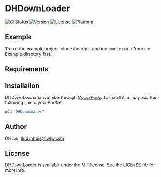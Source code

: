# DHDownLoader

[![CI Status](http://img.shields.io/travis/DHLau/DHDownLoader.svg?style=flat)](https://travis-ci.org/DHLau/DHDownLoader)
[![Version](https://img.shields.io/cocoapods/v/DHDownLoader.svg?style=flat)](http://cocoapods.org/pods/DHDownLoader)
[![License](https://img.shields.io/cocoapods/l/DHDownLoader.svg?style=flat)](http://cocoapods.org/pods/DHDownLoader)
[![Platform](https://img.shields.io/cocoapods/p/DHDownLoader.svg?style=flat)](http://cocoapods.org/pods/DHDownLoader)

## Example

To run the example project, clone the repo, and run `pod install` from the Example directory first.

## Requirements

## Installation

DHDownLoader is available through [CocoaPods](http://cocoapods.org). To install
it, simply add the following line to your Podfile:

```ruby
pod "DHDownLoader"
```

## Author

DHLau, liudunhui@11wlw.com

## License

DHDownLoader is available under the MIT license. See the LICENSE file for more info.
